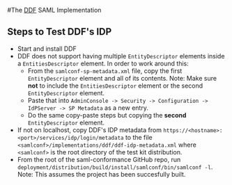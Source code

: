 #The [DDF](https://github.com/codice/ddf) SAML Implementation

## Steps to Test DDF's IDP
* Start and install DDF
* DDF does not support having multiple `EntityDescriptor` elements inside a `EntitiesDescriptor` element. In order to work around this:
    * From the `samlconf-sp-metadata.xml` file, copy the first `EntityDescriptor` element and all of its contents. Note: Make sure **not** to include the `EntitiesDescriptor` element or the second `EntityDescriptor` element.
    * Paste that into `AdminConsole -> Security -> Configuration -> IdPServer -> SP Metadata` as a new entry.
    * Do the same copy-paste steps but copying the **second** `EntityDescriptor` element.
* If not on localhost, copy DDF's IDP metadata from `https://<hostname>:<port>/services/idp/login/metadata` 
to the file `<samlconf>/implementations/ddf/ddf-idp-metadata.xml` where `<samlconf>` is the root directory of the test kit distribution.
* From the root of the saml-conformance GitHub repo, run `deployment/distribution/build/install/samlconf/bin/samlconf -l`. Note: This assumes the project has been succesfully built.